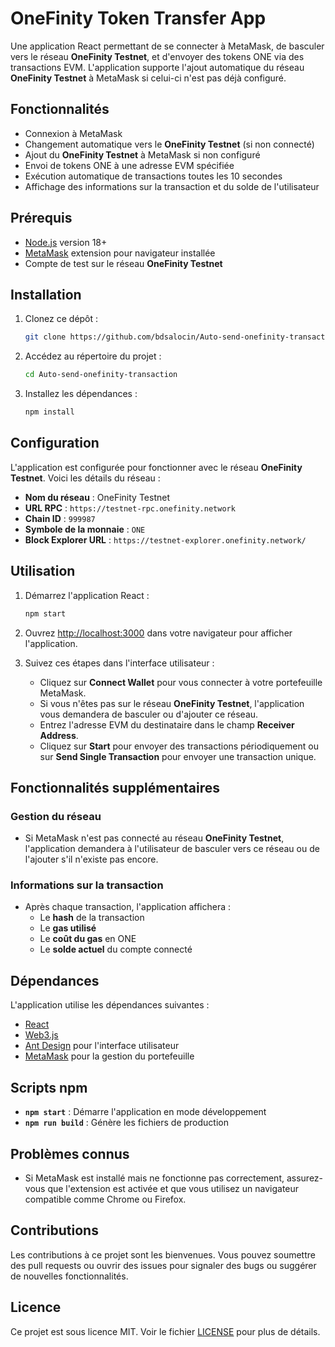 # OneFinity Token Transfer App

Une application React permettant de se connecter à MetaMask, de basculer vers le réseau **OneFinity Testnet**, et d'envoyer des tokens ONE via des transactions EVM. L'application supporte l'ajout automatique du réseau **OneFinity Testnet** à MetaMask si celui-ci n'est pas déjà configuré.

## Fonctionnalités

- Connexion à MetaMask
- Changement automatique vers le **OneFinity Testnet** (si non connecté)
- Ajout du **OneFinity Testnet** à MetaMask si non configuré
- Envoi de tokens ONE à une adresse EVM spécifiée
- Exécution automatique de transactions toutes les 10 secondes
- Affichage des informations sur la transaction et du solde de l'utilisateur

## Prérequis

- [Node.js](https://nodejs.org/) version 18+
- [MetaMask](https://metamask.io/) extension pour navigateur installée
- Compte de test sur le réseau **OneFinity Testnet**

## Installation

1. Clonez ce dépôt :

   ```bash
   git clone https://github.com/bdsalocin/Auto-send-onefinity-transaction.git
   ```

2. Accédez au répertoire du projet :

   ```bash
   cd Auto-send-onefinity-transaction
   ```

3. Installez les dépendances :
   ```bash
   npm install
   ```

## Configuration

L'application est configurée pour fonctionner avec le réseau **OneFinity Testnet**. Voici les détails du réseau :

- **Nom du réseau** : OneFinity Testnet
- **URL RPC** : `https://testnet-rpc.onefinity.network`
- **Chain ID** : `999987`
- **Symbole de la monnaie** : `ONE`
- **Block Explorer URL** : `https://testnet-explorer.onefinity.network/`

## Utilisation

1. Démarrez l'application React :

   ```bash
   npm start
   ```

2. Ouvrez [http://localhost:3000](http://localhost:3000) dans votre navigateur pour afficher l'application.

3. Suivez ces étapes dans l'interface utilisateur :
   - Cliquez sur **Connect Wallet** pour vous connecter à votre portefeuille MetaMask.
   - Si vous n'êtes pas sur le réseau **OneFinity Testnet**, l'application vous demandera de basculer ou d'ajouter ce réseau.
   - Entrez l'adresse EVM du destinataire dans le champ **Receiver Address**.
   - Cliquez sur **Start** pour envoyer des transactions périodiquement ou sur **Send Single Transaction** pour envoyer une transaction unique.

## Fonctionnalités supplémentaires

### Gestion du réseau

- Si MetaMask n'est pas connecté au réseau **OneFinity Testnet**, l'application demandera à l'utilisateur de basculer vers ce réseau ou de l'ajouter s'il n'existe pas encore.

### Informations sur la transaction

- Après chaque transaction, l'application affichera :
  - Le **hash** de la transaction
  - Le **gas utilisé**
  - Le **coût du gas** en ONE
  - Le **solde actuel** du compte connecté

## Dépendances

L'application utilise les dépendances suivantes :

- [React](https://reactjs.org/)
- [Web3.js](https://web3js.readthedocs.io/)
- [Ant Design](https://ant.design/) pour l'interface utilisateur
- [MetaMask](https://metamask.io/) pour la gestion du portefeuille

## Scripts npm

- **`npm start`** : Démarre l'application en mode développement
- **`npm run build`** : Génère les fichiers de production

## Problèmes connus

- Si MetaMask est installé mais ne fonctionne pas correctement, assurez-vous que l'extension est activée et que vous utilisez un navigateur compatible comme Chrome ou Firefox.

## Contributions

Les contributions à ce projet sont les bienvenues. Vous pouvez soumettre des pull requests ou ouvrir des issues pour signaler des bugs ou suggérer de nouvelles fonctionnalités.

## Licence

Ce projet est sous licence MIT. Voir le fichier [LICENSE](LICENSE) pour plus de détails.
